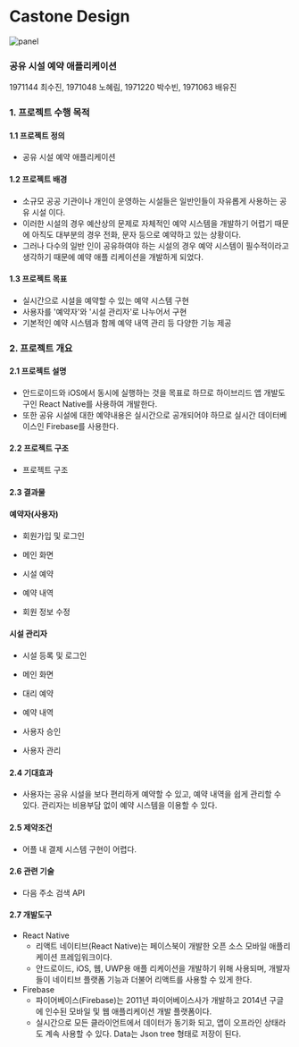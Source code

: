 # Castone Design

![panel](https://user-images.githubusercontent.com/75026933/171328115-9f32cb2a-d2ec-4648-a86f-69f8fa79f64a.jpg)

### 공유 시설 예약 애플리케이션
1971144 최수진, 1971048 노혜림, 1971220 박수빈, 1971063 배유진

### 1. 프로젝트 수행 목적
#### 1.1 프로젝트 정의
* 공유 시설 예약 애플리케이션

#### 1.2 프로젝트 배경
* 소규모 공공 기관이나 개인이 운영하는 시설들은 일반인들이 자유롭게 사용하는 공유 시설 이다.
* 이러한 시설의 경우 예산상의 문제로 자체적인 예약 시스템을 개발하기 어렵기 때문 에 아직도 대부분의 경우 전화, 문자 등으로 예약하고 있는 상황이다.
* 그러나 다수의 일반 인이 공유하여야 하는 시설의 경우 예약 시스템이 필수적이라고 생각하기 때문에 예약 애플 리케이션을 개발하게 되었다.

#### 1.3 프로젝트 목표
* 실시간으로 시설을 예약할 수 있는 예약 시스템 구현
*  사용자를 '예약자'와 '시설 관리자'로 나누어서 구현
* 기본적인 예약 시스템과 함께 예약 내역 관리 등 다양한 기능 제공

### 2. 프로젝트 개요
#### 2.1 프로젝트 설명
* 안드로이드와 iOS에서 동시에 실행하는 것을 목표로 하므로 하이브리드 앱 개발도구인 React Native를 사용하여 개발한다.
*  또한 공유 시설에 대한 예약내용은 실시간으로 공개되어야 하므로 실시간 데이터베이스인 Firebase를 사용한다.

#### 2.2 프로젝트 구조
* 프로젝트 구조
<!-- 이미지 추가 -->

#### 2.3 결과물
<!-- 결과물 수정하기 -->
#### 예약자(사용자)
* 회원가입 및 로그인
<!-- 이미지 추가 -->
* 메인 화면
<!-- 이미지 추가 -->
* 시설 예약
<!-- 이미지 추가 -->
* 예약 내역
<!-- 이미지 추가 -->
* 회원 정보 수정
<!-- 이미지 추가 -->
#### 시설 관리자
* 시설 등록 및 로그인
<!-- 이미지 추가 -->
* 메인 화면
<!-- 이미지 추가 -->
* 대리 예약
<!-- 이미지 추가 -->
* 예약 내역
<!-- 이미지 추가 -->
* 사용자 승인
<!-- 이미지 추가 -->
* 사용자 관리
<!-- 이미지 추가 -->

#### 2.4 기대효과
* 사용자는 공유 시설을 보다 편리하게 예약할 수 있고, 예약 내역을 쉽게 관리할 수 있다. 관리자는 비용부담 없이 예약 시스템을 이용할 수 있다.

#### 2.5 제약조건
* 어플 내 결제 시스템 구현이 어렵다.

#### 2.6 관련 기술
* 다음 주소 검색 API
  <!-- * 설명 추가 -->
<!-- * 추가 기재 -->
  <!-- * 설명 추가 -->

#### 2.7 개발도구
* React Native
  * 리액트 네이티브(React Native)는 페이스북이 개발한 오픈 소스 모바일 애플리케이션 프레임워크이다.
  * 안드로이드, iOS, 웹, UWP용 애플 리케이션을 개발하기 위해 사용되며, 개발자들이 네이티브 플랫폼 기능과 더불어 리액트를 사용할 수 있게 한다.
* Firebase
  * 파이어베이스(Firebase)는 2011년 파이어베이스사가 개발하고 2014년 구글에 인수된 모바일 및 웹 애플리케이션 개발 플랫폼이다.
  * 실시간으로 모든 클라이언트에서 데이터가 동기화 되고, 앱이 오프라인 상태라도 계속 사용할 수 있다. Data는 Json tree 형태로 저장이 된다.


